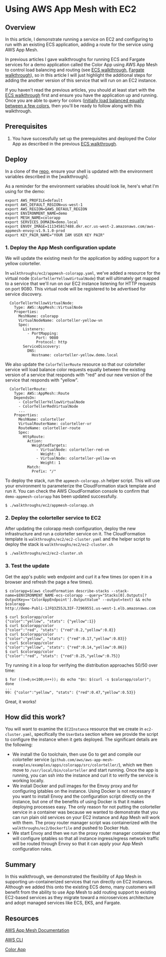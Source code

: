 # Using AWS App Mesh with EC2

## Overview

In this article, I demonstrate running a service on EC2 and configuring to run with an existing ECS application, adding a route for the service using AWS App Mesh.

In previous articles I gave walkthroughs for running ECS and Fargate services for a demo application called the Color App using AWS App Mesh to control load balancing and routing (see [ECS walkthrough], [Fargate walkthrough]), so in this article I will just highlight the additional steps for adding the another version of this service that will run on an EC2 instance.

If you haven't read the previous articles, you should at least start with the [ECS walkthrough] first and ensure you have the application up and running. Once you are able to query for colors ([initially load balanced equally between a few colors](https://github.com/aws/aws-app-mesh-examples/blob/master/examples/apps/colorapp/servicemesh/appmesh-colorapp.yaml#L127-L132), then you'll be ready to follow along with this walkthrough.

## Prerequisites

1. You have successfully set up the prerequisites and deployed the Color App as described in the previous [ECS walkthrough].

## Deploy

In a clone of the [repo], ensure your shell is updated with the environment variables described in the [walkthrough].

As a reminder for the environment variables should look lie, here's what I'm using for the demo:

```
export AWS_PROFILE=default
export AWS_DEFAULT_REGION=us-west-1
export AWS_REGION=$AWS_DEFAULT_REGION
export ENVIRONMENT_NAME=demo
export MESH_NAME=colorapp
export SERVICES_DOMAIN=demo.local
export ENVOY_IMAGE=111345817488.dkr.ecr.us-west-2.amazonaws.com/aws-appmesh-envoy:v1.9.1.0-prod
export KEY_PAIR_NAME="YOUR IAM USER KEY PAIR"
```

### 1. Deploy the App Mesh configuration update

We will update the existing mesh for the application by adding support for a yellow colorteller.

In `walkthroughs/ec2/appmesh-colorapp.yaml`, we've added a resource for the virtual node (`ColorTellerYellowVirtualNode`) that will ultimately get mapped to a service that we'll run on our EC2 instance listening for HTTP requests on port 9080. This virtual node will be registered to be advertised for service discovery.

```
  ColorTellerYellowVirtualNode:
    Type: AWS::AppMesh::VirtualNode
    Properties:
      MeshName: colorapp
      VirtualNodeName: colorteller-yellow-vn
      Spec:
        Listeners:
          - PortMapping:
              Port: 9080
              Protocol: http
        ServiceDiscovery:
          DNS:
            Hostname: colorteller-yellow.demo.local
```

We also update the `ColorTellerRoute` resource so that our colorteller service will load balance color requests equally between the existing version of a service that responds with "red" and our new version of the service that responds with "yellow".

```
  ColorTellerRoute:
    Type: AWS::AppMesh::Route
    DependsOn:
      - ColorTellerYellowVirtualNode
      - ColorTellerRedVirtualNode
      ...
    Properties:
      MeshName: colorteller
      VirtualRouterName: colorteller-vr
      RouteName: colorteller-route
      Spec:
        HttpRoute:
          Action:
            WeightedTargets:
              - VirtualNode: colorteller-red-vn
                Weight: 1
              - VirtualNode: colorteller-yellow-vn
                Weight: 1
          Match:
            Prefix: "/"
```

To deploy the stack, run the `appmesh-colorapp.sh` helper script. This will use your environment to parameterize the CloudFormation stack template and run it. You can check the AWS CloudFormation console to confirm that `demo-appmesh-colorapp` has been updated successfully.

```
$ ./walkthroughs/ec2/appmesh-colorapp.sh
```

### 2. Deploy the colorteller service to EC2

After updating the colorapp mesh configuration, deploy the new infrastructure and run a colorteller service on it. The CloudFormation template is `walkthroughs/ec2/ec2-cluster.yaml` and the helper script to deploy the stack is `walkthroughs/ec2/ec2-cluster.sh`

```
$ ./walkthroughs/ec2/ec2-cluster.sh
```

### 3. Test the update

Get the app's public web endpoint and curl it a few times (or open it in a browser and refresh the page a few times).

```
$ colorapp=$(aws cloudformation describe-stacks --stack-name=$ENVIRONMENT_NAME-ecs-colorapp --query="Stacks[0].Outputs[?OutputKey=='ColorAppEndpoint'].OutputValue" --output=text) && echo $colorapp
http://demo-Publi-1JFQ3Z55JL3IF-72969551.us-west-1.elb.amazonaws.com

$ curl $colorapp/color
{"color":"yellow", "stats": {"yellow":1}}
$ curl $colorapp/color
{"color":"red", "stats": {"red":0.2,"yellow":0.8}}
$ curl $colorapp/color
{"color":"yellow", "stats": {"red":0.17,"yellow":0.83}}
$ curl $colorapp/color
{"color":"yellow", "stats": {"red":0.14,"yellow":0.86}}
$ curl $colorapp/color
{"color":"red", "stats": {"red":0.25,"yellow":0.75}}
```

Try running it in a loop for verifying the distribution approaches 50/50 over time:

```
$ for ((n=0;n<100;n++)); do echo "$n: $(curl -s $colorapp/color)"; done
...
99: {"color":"yellow", "stats": {"red":0.47,"yellow":0.53}}
```

Great, it works!

## How did this work?

You will want to examine the `EC2Instance` resource that we create in `ec2-cluster.yaml`, specifically the `UserData` section where we provide the script to configure the instance when it gets deployed. The significant details are the following:

* We install the Go toolchain, then use Go to get and compile our colorteller service (`github.com/aws/aws-app-mesh-examples/examples/apps/colorapp/src/colorteller/`), which we then move to `/usr/local/bin/colorteller` and start running. Once the app is running, you can ssh into the instance and curl it to verify the service is working locally.
* We install Docker and pull images for the Envoy proxy and for configuring iptables on the instance. Using Docker is not necessary if you want to install Envoy and the configuration script directly on the instance, but one of the benefits of using Docker is that it makes deploying processes easy. The only reason for not putting the colorteller service in a container was because we wanted to demonstrate that you can run plain old services on your EC2 instance and App Mesh will work with them. The proxy router manager script was containerized with the `walkthroughs/ec2/Dockerfile` and pushed to Docker Hub.
* We start Envoy and then we run the proxy router manager container that will configure iptables so that all instance ingress/egress network traffic will be routed through Envoy so that it can apply your App Mesh configuration rules.

## Summary

In this walkthrough, we demonstrated the flexibility of App Mesh in supporting un-containerized services that run directly on EC2 instances. Although we added this onto the existing ECS demo, many customers will benefit from the ability to use App Mesh to add routing support to existing EC2-based services as they migrate toward a microservices architecture and adopt managed services like ECS, EKS, and Fargate.

## Resources

[AWS App Mesh Documentation]

[AWS CLI]

[Color App]


[AWS App Mesh Documentation]: https://aws.amazon.com/app-mesh/getting-started/
[AWS CLI]: https://docs.aws.amazon.com/cli/latest/userguide/cli-chap-install.html
[Color App]: https://github.com/aws/aws-app-mesh-examples
[ECS walkthrough]: https://github.com/aws/aws-app-mesh-examples/tree/master/examples/apps/colorapp
[Fargate walkthrough]: https://github.com/aws/aws-app-mesh-examples/tree/master/walkthroughs/fargate
[repo]: https://github.com/aws/aws-app-mesh-examples
